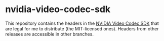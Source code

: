 # nvidia-video-codec-sdk
This repository contains the headers in the [NVIDIA Video Codec SDK](https://developer.nvidia.com/nvidia-video-codec-sdk) that are legal for me to distribute (the MIT-licensed ones). Headers from other releases are accessible in other branches.
